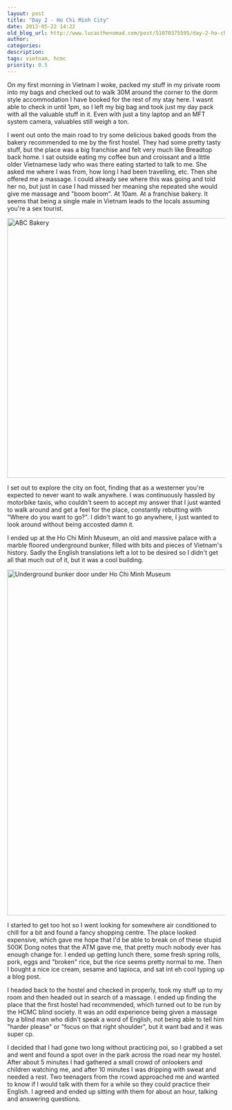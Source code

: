 ```yaml
---
layout: post
title: "Day 2 - Ho Chi Minh City"
date: 2013-05-22 14:22
old_blog_url: http://www.lucasthenomad.com/post/51070375595/day-2-ho-chi-minh-city
author:
categories:
description:
tags: vietnam, hcmc
priority: 0.5
---
```


On my first morning in Vietnam I woke, packed my stuff in my private room into my bags and checked out to walk 30M around the corner to the dorm style accommodation I have booked for the rest of my stay here. I wasnt able to check in until 1pm, so I left my big bag and took just my day pack with all the valuable stuff in it. Even with just a tiny laptop and an MFT system camera, valuables still weigh a ton.

I went out onto the main road to try some delicious baked goods from the bakery recommended to me by the first hostel. They had some pretty tasty stuff, but the place was a big franchise and felt very much like Breadtop back home. I sat outside eating my coffee bun and croissant and a little older Vietnamese lady who was there eating started to talk to me. She asked me where I was from, how long I had been travelling, etc. Then she offered me a massage. I could already see where this was going and told her no, but just in case I had missed her meaning she repeated she would give me massage and "boom boom". At 10am. At a franchise bakery. It seems that being a single male in Vietnam leads to the locals assuming you're a sex tourist.

<!-- more -->
<a href="http://www.flickr.com/photos/lucasthenomad/9686528133/" title="ABC Bakery by Lucas the nomad, on Flickr"><img alt="ABC Bakery" height="601" src="http://farm8.staticflickr.com/7281/9686528133_32719c2319_c.jpg" width="800" /></a>

I set out to explore the city on foot, finding that as a westerner you're expected to never want to walk anywhere. I was continuously hassled by motorbike taxis, who couldn't seem to accept my answer that I just wanted to walk around and get a feel for the place, constantly rebutting with "Where do you want to go?". I didn't want to go anywhere, I just wanted to look around without being accosted damn it.

I ended up at the Ho Chi Minh Museum, an old and massive palace with a marble floored underground bunker, filled with bits and pieces of Vietnam's history. Sadly the English translations left a lot to be desired so I didn't get all that much out of it, but it was a cool building.

<a href="http://www.flickr.com/photos/lucasthenomad/9689649648/" title="Underground bunker door under Ho Chi Minh Museum by Lucas the nomad, on Flickr"><img alt="Underground bunker door under Ho Chi Minh Museum" height="800" src="http://farm3.staticflickr.com/2829/9689649648_3e54286c72_c.jpg" width="601" /></a>

I started to get too hot so I went looking for somewhere air conditioned to chill for a bit and found a fancy shopping centre. The place looked expensive, which gave me hope that I'd be able to break on of these stupid 500K Dong notes that the ATM gave me, that pretty much nobody ever has enough change for. I ended up getting lunch there, some fresh spring rolls, pork, eggs and "broken" rice, but the rice seems pretty normal to me. Then I bought a nice ice cream, sesame and tapioca, and sat int eh cool typing up a blog post.

I headed back to the hostel and checked in properly, took my stuff up to my room and then headed out in search of a massage. I ended up finding the place that the first hostel had recommended, which turned out to be run by the HCMC blind society. It was an odd experience being given a massage by a blind man who didn't speak a word of English, not being able to tell him "harder please" or "focus on that right shoulder", but it want bad and it was super cp.

I decided that I had gone two long without practicing poi, so I grabbed a set and went and found a spot over in the park across the road near my hostel. After about 5 minutes I had gathered a small crowd of onlookers and children watching me, and after 10 minutes I was dripping with sweat and needed a rest. Two teenagers from the rcowd approached me and wanted to know if I would talk with them for a while so they could practice their English. I agreed and ended up sitting with them for about an hour, talking and answering questions.
